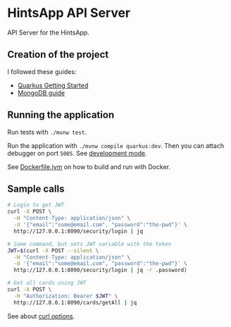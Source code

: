 # HintsApp API Server

API Server for the HintsApp.


## Creation of the project

I followed these guides:
- [Quarkus Getting Started](https://quarkus.io/guides/getting-started)
- [MongoDB guide](https://quarkus.io/guides/mongodb)

## Running the application

Run tests with `./mvnw test`.

Run the application with `./mvnw compile quarkus:dev`.
Then you can attach debugger on port `5005`.
See [development mode](https://quarkus.io/guides/getting-started#development-mode). 

See [Dockerfile.jvm](./src/main/docker/Dockerfile.jvm) on how to build and run with Docker.

## Sample calls

```bash
# Login to get JWT
curl -X POST \
  -H "Content-Type: application/json" \
  -d '{"email":"some@email.com", "password":"the-pwd"}' \
  http://127.0.0.1:8090/security/login | jq

# Same command, but sets JWT variable with the token
JWT=$(curl -X POST --silent \
  -H "Content-Type: application/json" \
  -d '{"email":"some@email.com", "password":"the-pwd"}' \
  http://127.0.0.1:8090/security/login | jq -r .password)

# Get all cards using JWT
curl -X POST \
  -H "Authorization: Bearer $JWT" \
  http://127.0.0.1:8090/cards/getAll | jq
```

See about [curl options](https://gist.github.com/subfuzion/08c5d85437d5d4f00e58).
